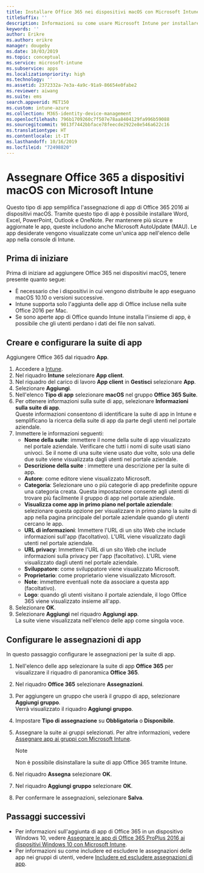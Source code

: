 ```yaml
---
title: Installare Office 365 nei dispositivi macOS con Microsoft Intune
titleSuffix: ''
description: Informazioni su come usare Microsoft Intune per installare le app di Office 365 nei dispositivi macOS.
keywords: ''
author: Erikre
ms.author: erikre
manager: dougeby
ms.date: 10/03/2019
ms.topic: conceptual
ms.service: microsoft-intune
ms.subservice: apps
ms.localizationpriority: high
ms.technology: ''
ms.assetid: 2372332a-7e3a-4a9c-91a9-86654e0fabe2
ms.reviewer: aiwang
ms.suite: ems
search.appverid: MET150
ms.custom: intune-azure
ms.collection: M365-identity-device-management
ms.openlocfilehash: 796b1709260c7f507e78aa8404129fa996b59088
ms.sourcegitcommit: 9013f7442bbface78feecde2922e8e546a622c16
ms.translationtype: HT
ms.contentlocale: it-IT
ms.lasthandoff: 10/16/2019
ms.locfileid: "72498820"
---
```

# <a name="assign-office-365-to-macos-devices-with-microsoft-intune"></a>Assegnare Office 365 a dispositivi macOS con Microsoft Intune

Questo tipo di app semplifica l'assegnazione di app di Office 365 2016 ai dispositivi macOS. Tramite questo tipo di app è possibile installare Word, Excel, PowerPoint, Outlook e OneNote. Per mantenere più sicure e aggiornate le app, queste includono anche Microsoft AutoUpdate (MAU). Le app desiderate vengono visualizzate come un'unica app nell'elenco delle app nella console di Intune.


## <a name="before-you-start"></a>Prima di iniziare

Prima di iniziare ad aggiungere Office 365 nei dispositivi macOS, tenere presente quanto segue:

- È necessario che i dispositivi in cui vengono distribuite le app eseguano macOS 10.10 o versioni successive.
- Intune supporta solo l'aggiunta delle app di Office incluse nella suite Office 2016 per Mac.
- Se sono aperte app di Office quando Intune installa l'insieme di app, è possibile che gli utenti perdano i dati dei file non salvati.

## <a name="create-and-configure-the-app-suite"></a>Creare e configurare la suite di app

Aggiungere Office 365 dal riquadro **App**.
1. Accedere a [Intune](https://go.microsoft.com/fwlink/?linkid=2090973).
3. Nel riquadro **Intune** selezionare **App client**.
4. Nel riquadro del carico di lavoro **App client** in **Gestisci** selezionare **App**. 
5. Selezionare **Aggiungi**.
6. Nell'elenco **Tipo di app** selezionare **macOS** nel gruppo **Office 365 Suite**.
7. Per ottenere informazioni sulla suite di app, selezionare **Informazioni sulla suite di app**.  
    Queste informazioni consentono di identificare la suite di app in Intune e semplificano la ricerca della suite di app da parte degli utenti nel portale aziendale.
8. Immettere le informazioni seguenti:
    - **Nome della suite**: immettere il nome della suite di app visualizzato nel portale aziendale. Verificare che tutti i nomi di suite usati siano univoci. Se il nome di una suite viene usato due volte, solo una delle due suite viene visualizzata dagli utenti nel portale aziendale.
    - **Descrizione della suite** : immettere una descrizione per la suite di app.
    - **Autore**: come editore viene visualizzato Microsoft.
    - **Categoria**: Selezionare uno o più categorie di app predefinite oppure una categoria creata. Questa impostazione consente agli utenti di trovare più facilmente il gruppo di app nel portale aziendale.
    - **Visualizza come app in primo piano nel portale aziendale**: selezionare questa opzione per visualizzare in primo piano la suite di app nella pagina principale del portale aziendale quando gli utenti cercano le app.
    - **URL di informazioni**: Immettere l'URL di un sito Web che include informazioni sull'app (facoltativo). L'URL viene visualizzato dagli utenti nel portale aziendale.
    - **URL privacy**: Immettere l'URL di un sito Web che include informazioni sulla privacy per l'app (facoltativo). L'URL viene visualizzato dagli utenti nel portale aziendale.
    - **Sviluppatore**: come sviluppatore viene visualizzato Microsoft.
    - **Proprietario**: come proprietario viene visualizzato Microsoft.
    - **Note**: immettere eventuali note da associare a questa app (facoltativo).
    - **Logo**: quando gli utenti visitano il portale aziendale, il logo Office 365 viene visualizzato insieme all'app.
9. Selezionare **OK**.
10. Selezionare **Aggiungi** nel riquadro **Aggiungi app**.  
    La suite viene visualizzata nell'elenco delle app come singola voce.

## <a name="configure-app-assignments"></a>Configurare le assegnazioni di app

In questo passaggio configurare le assegnazioni per la suite di app. 

1. Nell'elenco delle app selezionare la suite di app **Office 365** per visualizzare il riquadro di panoramica **Office 365**.
2. Nel riquadro **Office 365** selezionare **Assegnazioni**.
3. Per aggiungere un gruppo che userà il gruppo di app, selezionare **Aggiungi gruppo**.  
    Verrà visualizzato il riquadro **Aggiungi gruppo**.
4. Impostare **Tipo di assegnazione** su **Obbligatoria** o **Disponibile**.
5. Assegnare la suite ai gruppi selezionati. Per altre informazioni, vedere [Assegnare app ai gruppi con Microsoft Intune](apps-deploy.md).

    >[!Note]
    > Non è possibile disinstallare la suite di app Office 365 tramite Intune.

5. Nel riquadro **Assegna** selezionare **OK**.
6. Nel riquadro **Aggiungi gruppo** selezionare **OK**.
7. Per confermare le assegnazioni, selezionare **Salva**.

## <a name="next-steps"></a>Passaggi successivi

- Per informazioni sull'aggiunta di app di Office 365 in un dispositivo Windows 10, vedere [Assegnare le app di Office 365 ProPlus 2016 ai dispositivi Windows 10 con Microsoft Intune](apps-add-office365.md).
- Per informazioni su come includere ed escludere le assegnazioni delle app nei gruppi di utenti, vedere [Includere ed escludere assegnazioni di app](apps-inc-exl-assignments.md).
